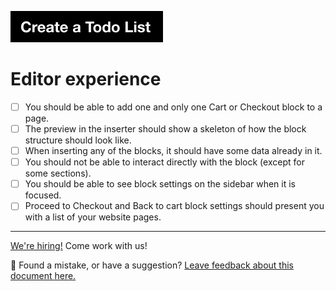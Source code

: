[![Create Todo list](https://raw.githubusercontent.com/senadir/todo-my-markdown/master/public/github-button.svg?sanitize=true)](https://git-todo.netlify.app/create)

# Editor experience

-   [ ] You should be able to add one and only one Cart or Checkout block to a page.
-   [ ] The preview in the inserter should show a skeleton of how the block structure should look like.
-   [ ] When inserting any of the blocks, it should have some data already in it.
-   [ ] You should not be able to interact directly with the block (except for some sections).
-   [ ] You should be able to see block settings on the sidebar when it is focused.
-   [ ] Proceed to Checkout and Back to cart block settings should present you with a list of your website pages.
<!-- FEEDBACK -->

---

[We're hiring!](https://woocommerce.com/careers/) Come work with us!

🐞 Found a mistake, or have a suggestion? [Leave feedback about this document here.](https://github.com/woocommerce/woocommerce-gutenberg-products-block/issues/new?assignees=&labels=type%3A+documentation&template=--doc-feedback.md&title=Feedback%20on%20./docs/testing/cart-checkout/editor.md)

<!-- /FEEDBACK -->

